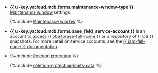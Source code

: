 * **{{ ui-key.yacloud.mdb.forms.maintenance-window-type }}**: [Maintenance window](../../../managed-opensearch/concepts/maintenance.md) settings:

   {% include [Maintenance window](../console/maintenance-window-description.md) %}


* **{{ ui-key.yacloud.mdb.forms.base_field_service-account }}** is an account [to access {{ objstorage-full-name }}](../../../managed-opensearch/operations/s3-access.md) as a repository of {{ OS }} snapshots. For more detail on service accounts, see the [{{ iam-full-name }} documentation](../../../iam/concepts/users/service-accounts.md).


* {% include [Deletion protection](../console/deletion-protection.md) %}

   {% include [deletion-protection-limits-data](../deletion-protection-limits-data.md) %}

